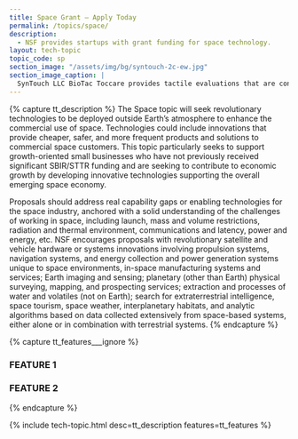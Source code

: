 ```yaml
---
title: Space Grant – Apply Today
permalink: /topics/space/
description:
  - NSF provides startups with grant funding for space technology.
layout: tech-topic
topic_code: sp
section_image: "/assets/img/bg/syntouch-2c-ew.jpg"
section_image_caption: |
  SynTouch LLC BioTac Toccare provides tactile evaluations that are consistent, quantifiable, and reflective of human perceptions.
---
```

{% capture tt_description %}
The Space topic will seek revolutionary technologies to be deployed outside Earth’s atmosphere to enhance the commercial use of space. Technologies could include innovations that provide cheaper, safer, and more frequent products and solutions to commercial space customers. This topic particularly seeks to support growth-oriented small businesses who have not previously received significant SBIR/STTR funding and are seeking to contribute to economic growth by developing innovative technologies supporting the overall emerging space economy.

Proposals should address real capability gaps or enabling technologies for the space industry, anchored with a solid understanding of the challenges of working in space, including launch, mass and volume restrictions, radiation and thermal environment, communications and latency, power and energy, etc. NSF encourages proposals with revolutionary satellite and vehicle hardware or systems innovations involving propulsion systems, navigation systems, and energy collection and power generation systems unique to space environments, in-space manufacturing systems and services; Earth imaging and sensing; planetary (other than Earth) physical surveying, mapping, and prospecting services; extraction and processes of water and volatiles (not on Earth); search for extraterrestrial intelligence, space tourism, space weather, interplanetary habitats, and analytic algorithms based on data collected extensively from space-based systems, either alone or in combination with terrestrial systems.
{% endcapture %}

{% capture tt_features___ignore %}
<div class="usa-section usa-content usa-grid">
  <h3>FEATURE 1</h3>
</div>
<div class="background-light-blue">
  <div class="usa-section usa-content usa-grid">
    <h3>FEATURE 2</h3>
  </div>
</div>
{% endcapture %}

{% include tech-topic.html desc=tt_description features=tt_features %}

